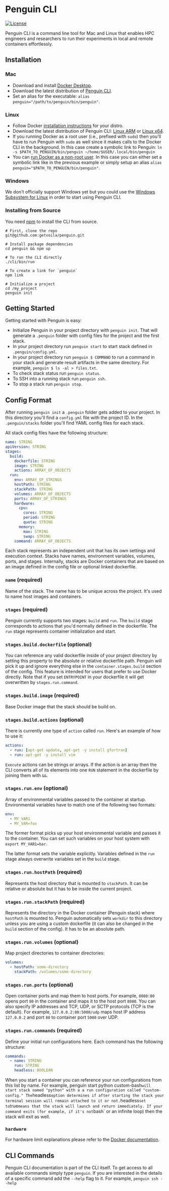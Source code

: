 # Penguin CLI

[![License](https://img.shields.io/badge/License-Apache%202.0-blue.svg)](https://github.com/gitbucket/gitbucket/blob/master/LICENSE)

Penguin CLI is a command line tool for Mac and Linux that enables HPC engineers and researchers to run their experiments in local and remote containers effortlessly.

## Installation

### Mac

- Download and install [Docker Desktop](https://download.docker.com/mac/stable/Docker.dmg).
- Download the latest distribution of [Penguin CLI](https://penguin-cli-tarballs.s3-us-west-2.amazonaws.com/penguin-darwin-x64.tar.gz).
- Set an alias for the executable: `alias penguin="/path/to/penguin/bin/penguin"`.

### Linux

- Follow Docker [installation instructions](https://docs.docker.com/install/linux/docker-ce/ubuntu/) for your distro.
- Download the latest distribution of Penguin CLI: [Linux ARM](https://penguin-cli-tarballs.s3-us-west-2.amazonaws.com/penguin-linux-arm.tar.gz) or [Linux x64](https://penguin-cli-tarballs.s3-us-west-2.amazonaws.com/penguin-linux-x64.tar.gz).
- If you running Docker as a root user (i.e., prefixed with `sudo`) then you'll have to run Penguin with `sudo` as well since it makes calls to the Docker CLI in the background. In this case create a symbolic link to Penguin: `ln -s $PATH_TO_PENGUIN/bin/penguin ~/home/$USER/.local/bin/penguin`
- You can [run Docker as a non-root user](https://docs.docker.com/install/linux/linux-postinstall/). In this case you can either set a symbolic link like in the previous example or simply setup an alias `alias penguin="$PATH_TO_PENGUIN/bin/penguin"`.

### Windows

We don't officially support Windows yet but you could use the [Windows Subsystem for Linux](https://docs.microsoft.com/en-us/windows/wsl/install-win10) in order to start using Penguin CLI.

### Installing from Source

You need [npm](https://nodejs.org/en/) to install the CLI from source.

```shell
# First, clone the repo
git@github.com:getvoila/penguin.git

# Install package dependencies
cd penguin && npm up

# To run the CLI directly 
./cli/bin/run

# To create a link for `penguin`
npm link

# Initialize a project
cd /my_project
penguin init
```

## Getting Started

Getting started with Penguin is easy:

- Initialize Penguin in your project directory with `penguin init`. That will generate a `.penguin` folder with config files for the project and the first stack.
- In your project directory run `penguin start` to start stack defined in `.penguin/config.yml`.
- In your project directory run `penguin $ COMMAND` to run a command in your stack and generate result artifacts in the same directory. For example, `penguin $ ls -al > files.txt`.
- To check stack status run `penguin status`.
- To SSH into a running stack run `penguin ssh`.
- To stop a stack run `penguin stop`.

## Config Format

After running `penguin init` a `.penguin` folder gets added to your project. In this directory you'll find a `config.yml` file with the project ID. In the `.penguin/stacks` folder you'll find YAML config files for each stack.

All stack config files have the following structure:

```yaml
name: STRING
apiVersion: STRING
stages:
  build:
    dockerfile: STRING
    image: STRING
    actions: ARRAY_OF_OBJECTS
  run:
    env: ARRAY_OF_STRINGS
    hostPath: STRING
    stackPath: STRING
    volumes: ARRAY_OF_OBJECTS
    ports: ARRAY_OF_STRINGS
    hardware:
      cpu:
        cores: STRING
        period: STRING
        quota: STRING
      memory:
        max: STRING
        swap: STRING
    command: ARRAY_OF_OBJECTS
```

Each stack represents an independent unit that has its own settings and execution context. Stacks have names, environment variables, volumes, ports, and stages. Internally, stacks are Docker containers that are based on an image defined in the config file or optional linked dockerfile.

### `name` (required)

Name of the stack. The name has to be unique across the project. It's used to name host images and containers.

### `stages` (required)

Penguin currently supports two stages: `build` and `run`. The `build` stage corresponds to actions that you'd normally defined in the dockerfile. The `run` stage represents container initialization and start.

### `stages.build.dockerfile` (optional)

You can reference any valid dockerfile inside of your project directory by setting this property to the absolute or relative dockerfile path. Penguin will pick it up and ignore everything else in the `container.stages.build` section of the config. This feature is intended for users that prefer to use Docker directly. Note that if you set `ENTRYPOINT` in your dockerfile it will get overwritten by `stages.run.command`.

### `stages.build.image` (required)

Base Docker image that the stack should be build on.

### `stages.build.actions` (optional)

There is currently one type of `action` called `run`. Here's an example of how to use it:

```yaml
actions:
  - run: [apt-get update, apt-get -y install gfortran]
  - run: apt-get -y install vim
```

`Execute` actions can be strings or arrays. If the action is an array then the CLI converts all of its elements into one `RUN` statement in the dockerfile by joining them with `&&`.

### `stages.run.env` (optional)

Array of environmental variables passed to the container at startup. Environmental variables have to match one of the following two formats:

```yaml
env:
  - MY_VAR1
  - MY_VAR=foo
```

The former format picks up your host environmental variable and passes it to the container. You can set such variables on your host system with `export MY_VAR1=bar`.

The latter format sets the variable explicitly. Variables defined in the `run` stage always overwrite variables set in the `build` stage.

### `stages.run.hostPath` (required)

Represents the host directory that is mounted to `stackPath`. It can be relative or absolute but it has to be inside the current project.

### `stages.run.stackPath` (required)

Represents the directory in the Docker container (Penguin stack) where `hostPath` is mounted to. Penguin automatically sets `workdir` to this directory unless you are using a custom dockerfile (it can also be changed in the `build` section of the config). It has to be an absolute path.

### `stages.run.volumes` (optional)

Map project directories to container directories:

```yaml
volumes:
  - hostPath: some-directory
    stackPath: /volumes/some-directory
```

### `stages.run.ports` (optional)

Open container ports and map them to host ports. For example, `8080:80` opens port `80` in the container and maps it to the host port `8080`. You can also specify IP addresses and TCP, UDP, or SCTP protocols (TCP is the default). For example, `127.0.0.2:80:5000/udp` maps host IP address `127.0.0.2` and port `80` to container port `5000` over UDP.

### `stages.run.commands` (required)

Define your initial run configurations here. Each command has the following structure:

```yaml
commands:
  - name: STRING
    run: STRING
    headless: BOOLEAN
```

When you start a container you can reference your run configurations from this list by name. For example, penguin start python custom-bash` will start stack named "python" with a a run configuration called "custom-config." The `headless` option determines if after starting the stack your terminal session will remain attached to it or not. `headless` set to `true` means that the stack will launch and return immediately. If your command exits (for example, if it's not `bash` or an infinite loop) then the stack will exit as well.

### `hardware`

For hardware limit explanations please refer to the [Docker documentation](https://docs.docker.com/config/containers/resource_constraints/).

## CLI Commands

Penguin CLI documentation is part of the CLI itself. To get access to all available commands simply type `penguin`. If you are interested in the details of a specific command add the `--help` flag to it. For example, `penguin ssh --help`
